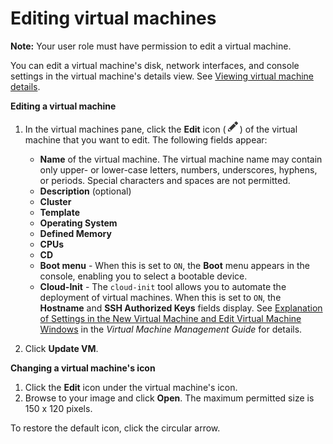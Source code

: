 # Editing virtual machines

**Note:** Your user role must have permission to edit a virtual machine.

You can edit a virtual machine's disk, network interfaces, and console settings in the virtual machine's details view. See [Viewing virtual machine details](../Viewing_virtual_machine_details).

**Editing a virtual machine**

1. In the virtual machines pane, click the **Edit** icon (![](images/Edit_VM.png)) of the virtual machine that you want to edit. The following fields appear:

   * **Name** of the virtual machine. The virtual machine name may contain only upper- or lower-case letters, numbers, underscores, hyphens, or periods. Special characters and spaces are not permitted.
   * **Description** (optional)
   * **Cluster**
   * **Template**
   * **Operating System**
   * **Defined Memory**
   * **CPUs**
   * **CD**
   * **Boot menu** - When this is set to `ON`, the **Boot** menu appears in the console, enabling you to select a bootable device.
   * **Cloud-Init** - The `cloud-init` tool allows you to automate the deployment of virtual machines. When this is set to `ON`, the **Hostname** and **SSH Authorized Keys** fields display. See [Explanation of Settings in the New Virtual Machine and Edit Virtual Machine Windows](https://access.redhat.com/documentation/en-us/red_hat_virtualization/4.2/html-single/virtual_machine_management_guide/#Virtual_Machine_General_settings_explained) in the *Virtual Machine Management Guide* for details.

2. Click **Update VM**.

**Changing a virtual machine's icon**

1. Click the **Edit** icon under the virtual machine's icon.
2. Browse to your image and click **Open**. The maximum permitted size is 150 x 120 pixels.

To restore the default icon, click the circular arrow.
